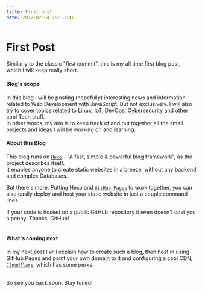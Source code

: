 ```yaml
---
title: First post
date: 2017-02-04 19:13:41
---
```

# First Post

Similarly to the classic "first commit", this is my all time first blog post, which I will keep really short.
<br>

#### Blog's scope

In this blog I will be posting (hopefully) interesting news and information related to Web Development with JavaScript. But not exclusively. I will also try to cover topics related to Linux, IoT, DevOps, Cybersecurity and other cool Tech stuff. <br>
In other words, my aim is to keep track of and put together all the small projects and ideas I will be working on and learning.
<br>

#### About this Blog

This blog runs on [`Hexo`](https://hexo.io/) - "A fast, simple & powerful blog framework", as the project describes itself. <br>
It enables anyone to create static websites in a breeze, without any backend and complex Databases.
<br>

But there's more. Putting Hexo and [`GitHub Pages`](https://pages.github.com)  to work together, you can also easily deploy and host your static website in just a couple command lines. 
<br>

If your code is hosted on a public GitHub repository it even doesn't cost you a penny. Thanks, GitHub!
<br><br>

#### What's coming next
In my next post I will explain how to create such a blog, then host in using GitHub Pages and point your own domain to it and configuring a cool CDN, [`Cloudflare`](https://www.cloudflare.com/), which has some perks. 
<br><br>

So see you back soon. Stay tuned!

